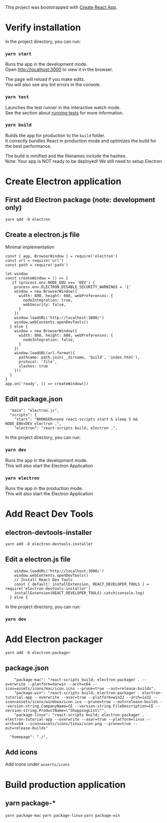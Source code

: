 This project was bootstrapped with [Create React App](https://github.com/facebook/create-react-app).

# Verify installation

In the project directory, you can run:

### `yarn start`

Runs the app in the development mode.<br>
Open [http://localhost:3000](http://localhost:3000) to view it in the browser.

The page will reload if you make edits.<br>
You will also see any lint errors in the console.

### `yarn test`

Launches the test runner in the interactive watch mode.<br>
See the section about [running tests](https://facebook.github.io/create-react-app/docs/running-tests) for more information.

### `yarn build`

Builds the app for production to the `build` folder.<br>
It correctly bundles React in production mode and optimizes the build for the best performance.

The build is minified and the filenames include the hashes.<br>
Note: Your app is NOT ready to be deployed! We still need to setup Electron

# Create Electron application

## First add Electron package (note: development only)
```
yarn add -D electron
```

## Create a electron.js file

Minimal implementation

```
const { app, BrowserWindow } = require('electron')
const url = require('url')
const path = require('path')

let window
const createWindow = () => {
   if (process.env.NODE_ENV === 'DEV') {
    process.env.ELECTRON_DISABLE_SECURITY_WARNINGS = '1'
    window = new BrowserWindow({
      width: 800, height: 600, webPreferences: {
        nodeIntegration: true,
        webSecurity: false,
      }
    })
    window.loadURL('http://localhost:3000/')
    window.webContents.openDevTools()
  } else {
    window = new BrowserWindow({
      width: 800, height: 600, webPreferences: {
        nodeIntegration: false,
      }
    })
    window.loadURL(url.format({
      pathname: path.join(__dirname, 'build', 'index.html'),
      protocol: 'file',
      slashes: true
    }))
  }
}
app.on('ready', () => createWindow())
```

## Edit package.json

```
  "main": "electron.js",
  "scripts": {
    "start": "BROWSER=none react-scripts start & sleep 5 && NODE_ENV=DEV electron .",
    "electron": "react-scripts build; electron .",
```

In the project directory, you can run:
### `yarn dev`

Runs the app in the development mode.<br>
This will also start the Electron Application

### `yarn electron`

Runs the app in the production mode.<br>
This will also start the Electron Application

# Add React Dev Tools

## electron-devtools-installer
```
yarn add -D electron-devtools-installer
```

## Edit a electron.js file

```
    window.loadURL('http://localhost:3000/')
    window.webContents.openDevTools()
    // Install React Dev Tools
    const { default: installExtension, REACT_DEVELOPER_TOOLS } = require('electron-devtools-installer')
    installExtension(REACT_DEVELOPER_TOOLS).catch(console.log)
  } else {
```


In the project directory, you can run:
### `yarn dev`

# Add Electron packager
```
yarn add -D electron-packager
```

## package.json

```
    "package-mac": "react-scripts build; electron-packager . --overwrite --platform=darwin --arch=x64 --icon=assets/icons/mac/icon.icns --prune=true --out=release-builds",
    "package-win": "react-scripts build; electron-packager . electron-tutorial-app --overwrite --asar=true --platform=win32 --arch=ia32 --icon=assets/icons/windows/icon.ico --prune=true --out=release-builds --version-string.CompanyName=CE --version-string.FileDescription=CE --version-string.ProductName=\"ShoppingList\"",
    "package-linux": "react-scripts build; electron-packager . electron-tutorial-app --overwrite --asar=true --platform=linux --arch=x64 --icon=assets/icons/linux/icon.png --prune=true --out=release-builds"

```

```
  "homepage": "./",
```
## Add icons

Add icons under `asserts/icons`

# Build production application

## yarn package-*

`yarn package-mac`
`yarn package-linux`
`yarn package-win`
